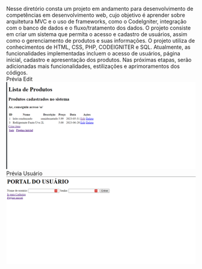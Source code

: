 Nesse diretório consta um projeto em andamento para desenvolvimento de competências em desenvolvimento web, cujo objetivo é aprender sobre arquitetura MVC e o uso de frameworks, como o CodeIgniter, integração com o banco de dados e o fluxo/tratamento dos dados. O projeto consiste em criar um sistema que permita o acesso e cadastro de usuários, assim como o gerenciamento de produtos e suas informações. O projeto utiliza de conhecimentos de HTML, CSS, PHP, CODEIGNITER e SQL. Atualmente, as funcionalidades implementadas incluem o acesso de usuários, página inicial, cadastro e apresentação dos produtos. Nas próximas etapas, serão adicionadas mais funcionalidades, estilizações e aprimoramentos dos códigos. <br>
Prévia Edit <br>
<img width="960" alt="principalListaDeTarefas" src="https://raw.githubusercontent.com/eduardosaatkamp/login/main/previewEdit.PNG">
<br> Prévia Usuário <br>
<img width="960" alt="principalListaDeTarefas" src="https://raw.githubusercontent.com/eduardosaatkamp/login/main/previewUser.PNG">
